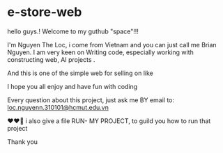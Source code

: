 # e-store-web

hello guys.!
Welcome to my guthub "space"!!!

I'm Nguyen The Loc, i come from Vietnam and you can just call me Brian Nguyen.
I am very keen on Writing code, especially working with constructing web, AI projects .

And this is one of the simple web for selling on like 

I hope you  all enjoy and have fun with coding

Every question about this project, just ask me BY email to: loc.nguyenn.310101@hcmut.edu.vn 

❤❤🌹 i also give a file RUN- MY PROJECT, to guild you how to run that project

Thank you
